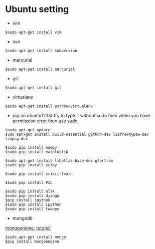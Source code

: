 # Ubuntu setting

* vim

~~~
$sudo apt-get install vim
~~~

* svn

~~~
$sudo apt-get install subversion
~~~

* mercurial
 
~~~
$sudo apt-get install mercurial
~~~

* git

~~~
$sudo apt-get install git
~~~

* virtualenv

~~~    
$sudo apt-get install python-virtualenv
~~~

* pip on ubuntu12.04
try to type it without sudo then when you have permission error then use sudo. 
~~~
$sudo apt-get update
sudo apt-get install build-essential python-dev libfreetype6-dev libpng-dev

$sudo pip install numpy
$sudo pip install matplotlib

$sudo apt-get install libatlas-base-dev gfortran 
$sudo pip install scipy

$sudo pip install scikit-learn

$sudo pip install PIL

$sudo pip install nltk
$sudo pip install django
$pip install ipython
$sudo pip install ipython
$sudo pip install tweepy
~~~

* mongodb

[mongoengine](http://mongoengine.org), [tutorial](docs.mongoengine.org/en/latest/tutorial.htmlk)
~~~
$sudo apt-get install mongo
$pip install mongoengine
~~~
